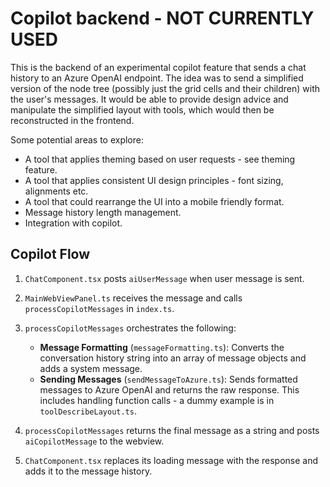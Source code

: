 # Copilot backend - NOT CURRENTLY USED

This is the backend of an experimental copilot feature that sends a chat history to an Azure OpenAI endpoint. The idea was to send a simplified version of the node tree (possibly just the grid cells and their children) with the user's messages. It would be able to provide design advice and manipulate the simplified layout with tools, which would then be reconstructed in the frontend. 

Some potential areas to explore:
- A tool that applies theming based on user requests - see theming feature.
- A tool that applies consistent UI design principles - font sizing, alignments etc.
- A tool that could rearrange the UI into a mobile friendly format.
- Message history length management.
- Integration with copilot.

## Copilot Flow

1. `ChatComponent.tsx` posts `aiUserMessage` when user message is sent.
   
2. `MainWebViewPanel.ts` receives the message and calls `processCopilotMessages` in `index.ts`.

3. `processCopilotMessages` orchestrates the following:
   - **Message Formatting** (`messageFormatting.ts`): Converts the conversation history string into an array of message objects and adds a system message.
   - **Sending Messages** (`sendMessageToAzure.ts`): Sends formatted messages to Azure OpenAI and returns the raw response. This includes handling function calls - a dummy example is in `toolDescribeLayout.ts`.
  
4. `processCopilotMessages` returns the final message as a string and posts `aiCopilotMessage` to the webview.

5. `ChatComponent.tsx` replaces its loading message with the response and adds it to the message history.
